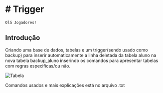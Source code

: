 # # Trigger
``
Olá Jogadores! 
``
## Introdução
Criando uma base de dados, tabelas e um trigger(sendo usado como backup) para inserir automaticamente a linha deletada da tabela aluno na nova tabela backup_aluno
inserindo os comandos para apresentar tabelas com regras especificas/ou não.


![Tabela](https://github.com/playerLuiz/trigger-backup-_mysql/assets/119456281/2cf38328-3c22-4bea-bc9f-daa658e570c7)


Comandos usados e mais explicações está no arquivo .txt
